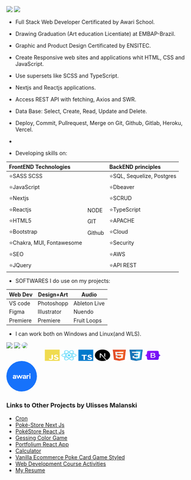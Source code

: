 
<a href="https://www.linkedin.com/in/ulisses-malanski/" target="_blank"><img src="https://img.shields.io/badge/LinkedIn-0077B5?style=for-the-badge&logo=linkedin&logoColor=white" target="_blank"></a>
<a href="https://www.instagram.com/ulissesmalanski_tattoo/" target="_blank"><img src="https://img.shields.io/badge/Instagram-E4405F?style=for-the-badge&logo=instagram&logoColor=white" target="_blank"></a>
  
- Full Stack Web Developer Certificated by Awari School.
- Drawing Graduation (Art education Licentiate) at EMBAP-Brazil.
- Graphic and Product Design Certificated by ENSITEC.
 
   
- Create Responsive web sites and applications whit HTML, CSS and JavaScript.
- Use supersets like SCSS and TypeScript.  
- Nextjs and Reactjs applications.
- Access REST API with fetching, Axios and SWR.
- Data Base: Select, Create, Read, Update and Delete.
- Deploy, Commit, Pullrequest, Merge on Git, Github, Gitlab, Heroku, Vercel.
- 


- Developing skills on:  
   
|FrontEND Technologies         |       |BackEND principles        |
| :--------------------------- | ----- | :----------------------- |
|⭐SASS SCSS                   |       |⭐SQL, Sequelize, Postgres |
|⭐JavaScript                  |       |⭐Dbeaver                  |
|⭐Nextjs                      |       |⭐SCRUD                    |
|⭐Reactjs                     |NODE   |⭐TypeScript               |
|⭐HTML5                       |GIT    |⭐APACHE                   |
|⭐Bootstrap                   |Github |⭐Cloud                    |
|⭐Chakra, MUI, Fontawesome    |       |⭐Security                 |
|⭐SEO                         |       |⭐AWS                      |
|⭐JQuery                      |       |⭐API REST                 | 
  
- SOFTWARES I do use on my projects:

| Web Dev | Design+Art | Audio       |
| ------- | ---------- | ----------- |
| VS code | Photoshopp | Ableton Live|
| Figma   | Illustrator| Nuendo      |
| Premiere| Premiere   | Fruit Loops |


- I can work both on Windows and Linux(and WLS).   


 
<img height="180em" src="https://github-readme-stats.vercel.app/api?username=malanski&show_icons=true&theme=dark&include_all_commits=true&count_private=true">  
<img height="180em" src="https://github-readme-stats.vercel.app/api/top-langs/?username=malanski&layout=compact&langs_count=7&theme=radical">

          
<img height="180" style="border-radius: 50px;" src="https://lastfm.freetls.fastly.net/i/u/770x0/2d81602ce3cb43378ddf0d57407d9738.jpg#2d81602ce3cb43378ddf0d57407d9738">   
  
    

<div align="center">
<img align="center" height="30" width="40" src="https://raw.githubusercontent.com/devicons/devicon/master/icons/javascript/javascript-plain.svg">
<img align="center" height="30" width="40" src="https://raw.githubusercontent.com/devicons/devicon/master/icons/react/react-original.svg">
<img align="center" height="30" width="40" src="https://raw.githubusercontent.com/devicons/devicon/master/icons/typescript/typescript-plain.svg">   
<img align="center" height="30" width="40" src="https://raw.githubusercontent.com/devicons/devicon/master/icons/nextjs/nextjs-original.svg">   
<img align="center" height="30" width="40" src="https://raw.githubusercontent.com/devicons/devicon/master/icons/html5/html5-original.svg">
<img align="center" height="30" width="40" src="https://raw.githubusercontent.com/devicons/devicon/master/icons/css3/css3-original.svg">
<img align="center" height="30" width="40" src="https://raw.githubusercontent.com/devicons/devicon/master/icons/bootstrap/bootstrap-original.svg">
</div>

<img height="80" style="border-radius: 50px;" src="awari.png">  

### Links to Other Projects by Ulisses Malanski  
 
- <a href="https://malanski.github.io/cron/" title="Cronometer" target="_blank">Cron</a>  
- <a href="https://poke-store-next.vercel.app//" title="Nextjs Ecommerce Pokemon Store" target="_blank">Poké-Store Next Js</a>
- <a href="https://malanski.github.io/pokestore-react/" title="Reactjs Ecommerce Pokemon Store" target="_blank">PokéStore React Js</a>  
- <a href="https://malanski.github.io/GessingColorGame/" title="Color Game JavaScript CSS HTML" target="_blank">Gessing Color Game</a>
- <a href="https://malanski.github.io/projeto-react-app2/" title="Artistic Portfolium" target="_blank">Portfolium React App</a>
- <a href="https://malanski.github.io/CalculatorX/" title="JavaScript study Calculator">Calculator</a>  
- <a href="https://malanski.github.io/pokeLoja2/" title="My Firts Vanilla Ecommerce project">Vanilla Ecommerce Poke Card Game Styled</a>
- <a href="https://malanski.github.io/awari-ulisses-dev/" title="Awari Course Activity">Web Development Course Activities</a>  
- <a href="https://malanski.github.io/MyResume/" title="A short personal Resume">My Resume</a>  


            
